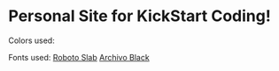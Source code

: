 # Personal Site for KickStart Coding!

Colors used: 

Fonts used: [Roboto Slab](https://fonts.google.com/specimen/Roboto+Slab?selection.family=Roboto+Slab)
[Archivo Black](https://fonts.google.com/specimen/Archivo+Black?selection.family=Archivo+Black)